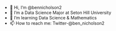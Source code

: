 - 👋 Hi, I’m @bennicholson2
- 👀 I’m a Data Science Major at Seton Hill University
- 🌱 I’m learning Data Science & Mathematics
- 📫 How to reach me: Twitter-@ben_nicholson2

<!---
bennicholson2/bennicholson2 is a ✨ special ✨ repository because its `README.md` (this file) appears on your GitHub profile.
You can click the Preview link to take a look at your changes.
--->
